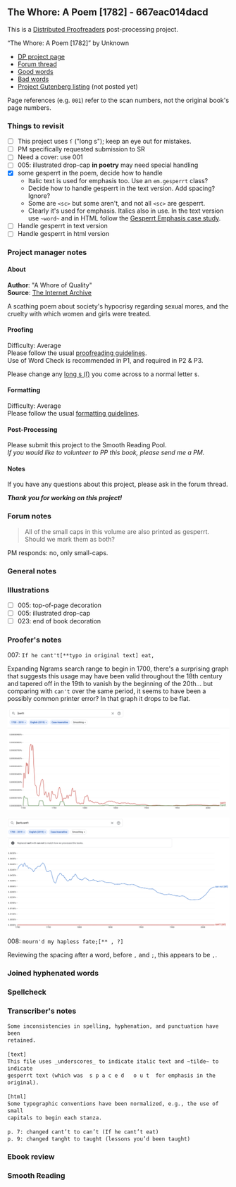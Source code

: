 ## The Whore: A Poem [1782] - 667eac014dacd ##

This is a [Distributed Proofreaders](http://www.pgdp.net/) post-processing project.

“The Whore: A Poem [1782]” by Unknown

* [DP project page](http://www.pgdp.net/c/project.php?id=projectID667eac014dacd)
* [Forum thread](https://www.pgdp.net/phpBB3/viewtopic.php?t=81922)
* [Good words](good_words.txt)
* [Bad words](bad_words.txt)
* [Project Gutenberg listing]() (not posted yet)

Page references (e.g. `001`) refer to the scan numbers, not the original book's page numbers.

### Things to revisit ###

* [ ] This project uses `ſ` ("long s"); keep an eye out for mistakes.
* [ ] PM specifically requested submission to SR
* [ ] Need a cover: use 001
* [ ] 005: illustrated drop-cap **in poetry** may need special handling
* [x] some gesperrt in the poem, decide how to handle
    * Italic text is used for emphasis too. Use an `em.gesperrt` class?
    * Decide how to handle gesperrt in the text version. Add spacing? Ignore?
    * Some are `<sc>` but some aren't, and not all `<sc>` are gesperrt.
    * Clearly it's used for emphasis. Italics also in use. In the text version use `~word~` and in HTML follow the [Gesperrt Emphasis case study](https://www.pgdp.net/wiki/DP_Official_Documentation:PP_and_PPV/DP_HTML_Best_Practices/Case_Studies/Inline_Formatting/Gesperrt_Emphasis).
* [ ] Handle gesperrt in text version
* [ ] Handle gesperrt in html version

### Project manager notes ###

#### About
__Author__:  "A Whore of Quality"  
__Source__: [The Internet Archive](https://archive.org/details/bim_eighteenth-century_the-whore-a-poem-writt_whore-of-quality_1782/mode/2up)

A scathing poem about society's hypocrisy regarding sexual mores, and the cruelty with which women and girls were treated. 

#### Proofing
Difficulty:  Average  
Please follow the usual [proofreading guidelines](https://www.pgdp.net/wiki/DP_Official_Documentation:Proofreading/Proofreading_Guidelines).  
Use of Word Check is recommended in P1, and required in P2 & P3.

Please change any [long s (ſ)](https://www.pgdp.net/wiki/DP_Official_Documentation:Proofreading/Proofing_old_texts#Long_s) you come across to a normal letter s.

#### Formatting
Difficulty: Average   
Please follow the usual [formatting guidelines](https://www.pgdp.net/wiki/DP_Official_Documentation:Formatting/Formatting_Guidelines).  

#### Post-Processing
Please submit this project to the Smooth Reading Pool.  
*If you would like to volunteer to PP this book, please send me a PM.*

#### Notes
If you have any questions about this project, please ask in the forum thread.

***Thank you for working on this project!***

### Forum notes ###

> All of the small caps in this volume are also printed as gesperrt.
> Should we mark them as both?

PM responds: no, only small-caps.

### General notes ###

### Illustrations ###

* [ ] 005: top-of-page decoration
* [ ] 005: illustrated drop-cap
* [ ] 023: end of book decoration

### Proofer's notes ###

007: `If he cant't[**typo in original text] eat,`

Expanding Ngrams search range to begin in 1700, there's a surprising graph that suggests this usage may have been valid throughout the 18th century and tapered off in the 19th to vanish by the beginning of the 20th... but comparing with `can't` over the same period, it seems to have been a possibly common printer error? In that graph it drops to be flat.

![Ngrams graph for cant't](notes-images/ngrams-cantt.png "Ngrams graph for cant't")

![Ngrams graph for can't, cant't](notes-images/ngrams-cant-cantt.png "Ngrams graph for can't, cant't")

008: `mourn'd my hapless fate;[** , ?]`

Reviewing the spacing after a word, before `,` and `;`, this appears to be `,`.

### Joined hyphenated words ###

### Spellcheck ###

### Transcriber's notes ###

```
Some inconsistencies in spelling, hyphenation, and punctuation have been
retained.

[text]
This file uses _underscores_ to indicate italic text and ~tilde~ to indicate
gesperrt text (which was  s p a c e d   o u t  for emphasis in the original).

[html]
Some typographic conventions have been normalized, e.g., the use of small
capitals to begin each stanza.

p. 7: changed cant’t to can’t (If he cant’t eat)
p. 9: changed tanght to taught (lessons you’d been taught)
```

### Ebook review ###

### Smooth Reading ###
